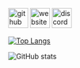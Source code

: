 
[<img src='https://cdn.jsdelivr.net/npm/simple-icons@3.0.1/icons/github.svg' alt='github' height='40'>](https://github.com/nullox55555)  [<img src='https://cdn.jsdelivr.net/npm/simple-icons@3.0.1/icons/icloud.svg' alt='website' height='40'>](https://nullik.xyz/)  [<img src='https://cdn.jsdelivr.net/npm/simple-icons@3.0.1/icons/discord.svg' alt='discord' height='40'>](https://discord.com/users/401751631038775309)  

[![Top Langs](https://github-readme-stats.vercel.app/api/top-langs/?username=nullox55555&count_private=true)](https://github.com/anuraghazra/github-readme-stats)

![GitHub stats](https://github-readme-stats.vercel.app/api?username=nullox55555&show_icons=true&count_private=true)  

